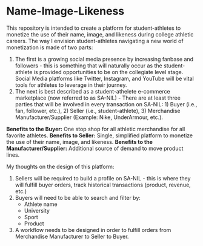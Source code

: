 # Name-Image-Likeness
This repository is intended to create a platform for student-athletes to monetize the use of their name, image, and likeness during college athletic careers. The way I envision student-athletes navigating a new world of monetization is made of two parts: 
1) The first is a growing social media presence by increasing fanbase and followers - this is something that will naturally occur as the student-athlete is provided opportunities to be on the collegiate level stage. Social Media platforms like Twitter, Instagram, and YouTube will be vital tools for athletes to leverage in their journey. 
2) The next is best described as a student-athelete e-commerce marketplace (now referred to as SA-NIL) - There are at least three parties that will be involved in every transaction on SA-NIL: 1) Buyer (i.e., fan, follower, etc.), 2) Seller (i.e., student-athlete), 3) Merchandise Manufacturer/Supplier (Example: Nike, UnderArmour, etc.). 

**Benefits to the Buyer:** One stop shop for all athletic merchandise for all favorite athletes.
**Benefits to Seller:** Single, simplified platform to monetize the use of their name, image, and likeness. 
**Benefits to the Manufacturer/Supplier:** Additional source of demand to move product lines.

My thoughts on the design of this platform:
1) Sellers will be required to build a profile on SA-NIL - this is where they will fulfill buyer orders, track historical transactions (product, revenue, etc.)
2) Buyers will need to be able to search and filter by:
    - Athlete name
    - University 
    - Sport
    - Product 
3) A workflow needs to be designed in order to fulfill orders from Merchandise Manufacturer to Seller to Buyer. 

